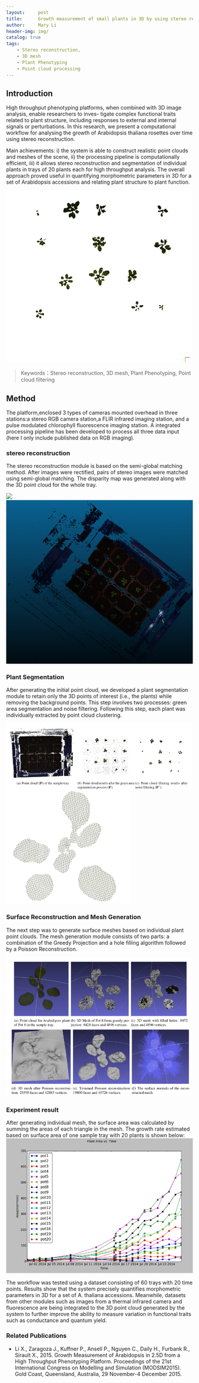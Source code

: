 ```yaml
---
layout:     post
title:      Growth measurement of small plants in 3D by using stereo reconstruction
author:     Mary Li
header-img: img/
catalog: true
tags:
    - Stereo reconstruction, 
    - 3D mesh
    - Plant Phenotyping
    - Point cloud processing
---
```


## Introduction

High throughput phenotyping platforms, when combined with 3D image analysis, enable researchers to inves-
tigate complex functional traits related to plant structure, including responses to external and internal signals
or perturbations. In this research, we present a computational workflow for analysing the growth of Arabidopsis thaliana rosettes over time using stereo reconstruction. 

Main achievements:
i) the system is able to construct realistic point clouds and meshes of the scene,
ii) the processing pipeline is computationally efficient,
iii) it allows stereo reconstruction and segmentation of individual plants in trays of 20 plants each for high throughput analysis.
The overall approach proved useful in quantifying morphometric parameters in 3D for a set of Arabidopsis
accessions and relating plant structure to plant function.

![](/img/Tray1.gif)
>Keywords：Stereo reconstruction, 3D mesh,  Plant Phenotyping, Point cloud filtering

## Method

The platform,enclosed 3 types of cameras mounted overhead in three stations:a stereo RGB camera station,a FLIR infrared imaging station, and a pulse modulated chlorophyll fluorescence imaging station. A integrated processing pipeline has been developed to process all three data input (here I only include published data on RGB imaging). 


### stereo reconstruction 

The stereo reconstruction module is based on the semi-global matching method. After images were rectified, pairs of stereo images were matched using semi-global matching. The disparity map was generated along with the 3D point cloud for the whole tray.

![](/img/Tray_disparity_map.png)
![](/img/Tray2.gif)

###  Plant Segmentation

After generating the initial point cloud, we developed a plant segmentation module to retain only the 3D points
of interest (i.e., the plants) while removing the background points. This step involves two processes: green
area segmentation and noise filtering. Following this step, each plant was individually extracted by point cloud clustering.

![](/img/Tray3_4.png)
![](/img/Tray7.gif)

### Surface Reconstruction and Mesh Generation

The next step was to generate surface meshes based on individual plant point clouds. The mesh generation
module consists of two parts: a combination of the Greedy Projection and a hole filling algorithm followed by
a Poisson Reconstruction.

![](/img/Tray5.png)


### Experiment result

After generating individual mesh, the surface area was calculated by summing the areas of each
triangle in the mesh. The growth rate estimated based on surface area of one sample tray with 20 plants
is shown below:
![](/img/Tray6.png)

The workflow was tested using a dataset consisting of 60 trays with 20 time points. Results show that the system precisely quantifies morphometric parameters in 3D for a set of A. thaliana accessions. Meanwhile, datasets from other modules such as images from a thermal infrared camera and fluorescence are being integrated to the 3D point cloud generated by the system to further improve the ability to measure variation in functional traits such as conductance and quantum yield.

### Related Publications

- Li X., Zaragoza J., Kuffner P., Ansell P., Nguyen C., Daily H., Furbank R., Sirault X., 2015.
Growth Measurement of Arabidopsis in 2.5D from a High Throughput Phenotyping Platform.
Proceedings of the 21st International Congress on Modelling and Simulation (MODSIM2015). Gold
Coast, Queensland, Australia, 29 November-4 December 2015.
 

